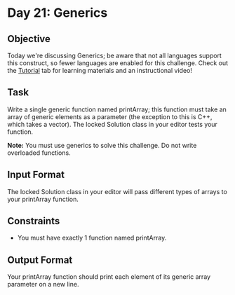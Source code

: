 # Day 21: Generics

## Objective 
Today we're discussing Generics; be aware that not all languages support this construct, so fewer languages are enabled for this challenge. Check out the [Tutorial](https://www.hackerrank.com/challenges/30-generics/tutorial) tab for learning materials and an instructional video!

## Task 
Write a single generic function named printArray; this function must take an array of generic elements as a parameter (the exception to this is C++, which takes a vector). The locked Solution class in your editor tests your function.

**Note:** You must use generics to solve this challenge. Do not write overloaded functions.

## Input Format
The locked Solution class in your editor will pass different types of arrays to your printArray function.

## Constraints
- You must have exactly 1 function named printArray.

## Output Format
Your printArray function should print each element of its generic array parameter on a new line.